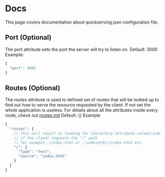 # Docs
This page covers documentation about quickserving.json configuration file.

## Port (Optional)
The port attribute sets the port the server will try to listen on.
Default: 3000
Example:
```js
{
  "port": 5001
}
```

## Routes (Optional)
The routes attribute is used to defined set of routes that will be looked up to find out how to serve the resource requested by the client.
If not set the whole application is useless.
For details about all the attributes inside every route, check out [routes.md](routes.md)
Default: {}
Example
```js
{
  "routes": {
    // this will result in looking for {directory attribute value}/index.html
    // if the client requests the "/" path
    // for example ./index.html or ./somesetdir/index.html etc.
    "/": {
      "type": "text",
      "source": "index.html"
    }
  }
}
```
